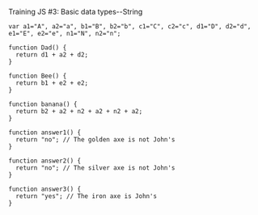 Training JS #3: Basic data types--String

    var a1="A", a2="a", b1="B", b2="b", c1="C", c2="c", d1="D", d2="d", e1="E", e2="e", n1="N", n2="n";
    
    function Dad() {
      return d1 + a2 + d2;
    }
    
    function Bee() {
      return b1 + e2 + e2;
    }
    
    function banana() {
      return b2 + a2 + n2 + a2 + n2 + a2;
    }
    
    function answer1() {
      return "no"; // The golden axe is not John's
    }
    
    function answer2() {
      return "no"; // The silver axe is not John's
    }
    
    function answer3() {
      return "yes"; // The iron axe is John's
    }
